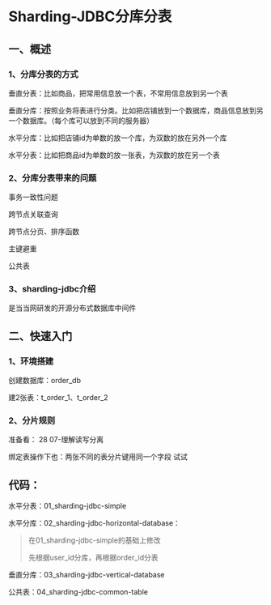 # Sharding-JDBC分库分表

## 一、概述

### 1、分库分表的方式

垂直分表：比如商品，把常用信息放一个表，不常用信息放到另一个表

垂直分库：按照业务将表进行分类。比如把店铺放到一个数据库，商品信息放到另一个数据库。（每个库可以放到不同的服务器）

水平分库：比如把店铺id为单数的放一个库，为双数的放在另外一个库

水平分表：比如把商品id为单数的放一张表，为双数的放在另一个表

### 2、分库分表带来的问题

事务一致性问题

跨节点关联查询

跨节点分页、排序函数

主键避重

公共表

### 3、sharding-jdbc介绍

是当当网研发的开源分布式数据库中间件

## 二、快速入门

### 1、环境搭建

创建数据库：order_db

建2张表：t_order_1、t_order_2

### 2、分片规则



准备看： 28 	07-理解读写分离



绑定表操作下也：两张不同的表分片键用同一个字段 试试



## 代码：

水平分表：01_sharding-jdbc-simple

水平分库：02_sharding-jdbc-horizontal-database：

> 在01_sharding-jdbc-simple的基础上修改
>
> 先根据user_id分库，再根据order_id分表

垂直分库：03_sharding-jdbc-vertical-database

公共表：04_sharding-jdbc-common-table